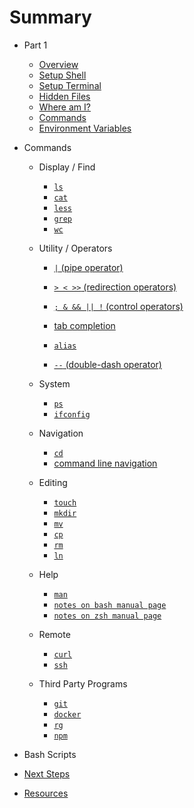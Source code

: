 # Summary

* Part 1
    * [Overview](/lessons/00-shells-terminals-command-lines.md)
    * [Setup Shell](/lessons/setup-shell.md)
    * [Setup Terminal](/lessons/setup-terminal.md)
    * [Hidden Files](/lessons/hidden-files.md)
    * [Where am I?](/lessons/where-am-i.md)
    * [Commands](/lessons/00-commands.md)
    * [Environment Variables](/lessons/99-environment-variables.md)

* Commands
    * Display / Find
      * [`ls`](/commands/display/ls.md)
      * [`cat`](/commands/display/cat.md)
      * [`less`](/commands/display/less.md)
      * [`grep`](/commands/display/grep.md)
      * [`wc`](/commands/display/wc.md)

    * Utility / Operators
      * [`|` (pipe operator)](/commands/utility/pipe.md)
      * [`> < >>` (redirection operators)](/commands/utility/redirection.md)
      * [`; & && || !` (control operators)](/commands/utility/control.md)

      * [tab completion](/commands/utility/tab-completion.md)
      * [`alias`](/commands/utility/alias.md)
      * [`--` (double-dash operator)](/commands/utility/double-dash.md)

    * System
      * [`ps`](/commands/system/ps.md)
      * [`ifconfig`](/commands/system/ifconfig.md)

    * Navigation
      * [`cd`](/commands/navigation/cd.md)
      * [command line navigation](/commands/navigation/cl-navigation.md)

    * Editing
      * [`touch`](/commands/edit/touch.md)
      * [`mkdir`](/commands/edit/mkdir.md)
      * [`mv`](/commands/edit/mv.md)
      * [`cp`](/commands/edit/cp.md)
      * [`rm`](/commands/edit/rm.md)
      * [`ln`](/commands/edit/ln.md)

    * Help
      * [`man`](/commands/help/man.md)
      * [`notes on bash manual page`](/commands/help/man-bash.md)
      * [`notes on zsh manual page`](/commands/help/man-zsh.md)

    * Remote
      * [`curl`](/commands/remote/curl.md)
      * [`ssh`](/commands/remote/ssh.md)

    * Third Party Programs
        * [`git`](/commands/third-party/git.md)
        * [`docker`](/commands/third-party/docker.md)
        * [`rg`](/commands/third-party/rg.md)
        * [`npm`](/commands/third-party/npm.md)

* Bash Scripts

* [Next Steps](lessons/99-next-steps.md)

* [Resources](resources.md)





